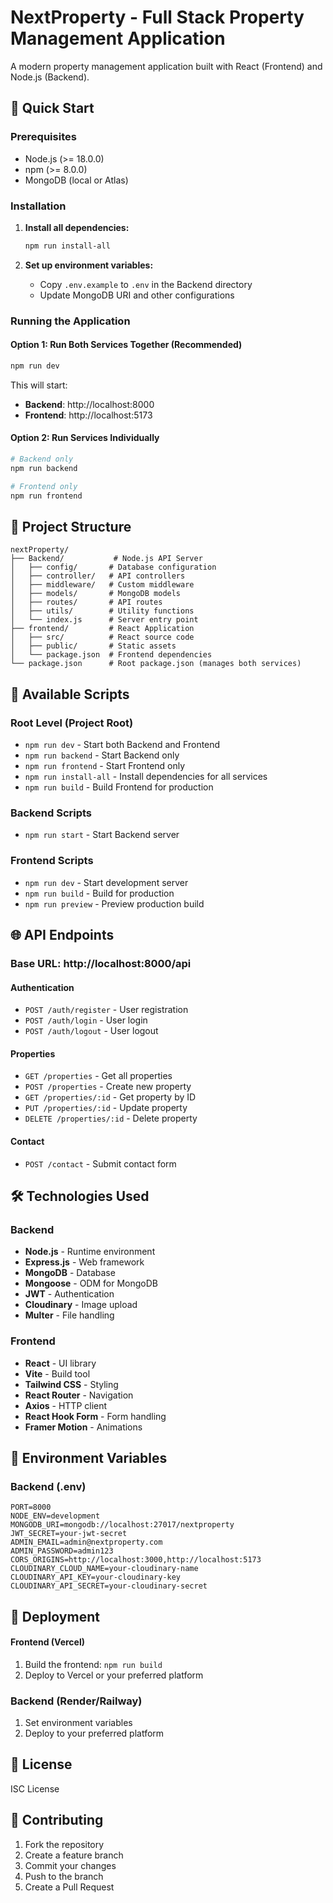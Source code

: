 # NextProperty - Full Stack Property Management Application

A modern property management application built with React (Frontend) and Node.js (Backend).

## 🚀 Quick Start

### Prerequisites
- Node.js (>= 18.0.0)
- npm (>= 8.0.0)
- MongoDB (local or Atlas)

### Installation

1. **Install all dependencies:**
   ```bash
   npm run install-all
   ```

2. **Set up environment variables:**
   - Copy `.env.example` to `.env` in the Backend directory
   - Update MongoDB URI and other configurations

### Running the Application

#### Option 1: Run Both Services Together (Recommended)
```bash
npm run dev
```

This will start:
- **Backend**: http://localhost:8000
- **Frontend**: http://localhost:5173

#### Option 2: Run Services Individually
```bash
# Backend only
npm run backend

# Frontend only
npm run frontend
```

## 📁 Project Structure

```
nextProperty/
├── Backend/           # Node.js API Server
│   ├── config/       # Database configuration
│   ├── controller/   # API controllers
│   ├── middleware/   # Custom middleware
│   ├── models/       # MongoDB models
│   ├── routes/       # API routes
│   ├── utils/        # Utility functions
│   └── index.js      # Server entry point
├── frontend/         # React Application
│   ├── src/          # React source code
│   ├── public/       # Static assets
│   └── package.json  # Frontend dependencies
└── package.json      # Root package.json (manages both services)
```

## 🔧 Available Scripts

### Root Level (Project Root)
- `npm run dev` - Start both Backend and Frontend
- `npm run backend` - Start Backend only
- `npm run frontend` - Start Frontend only
- `npm run install-all` - Install dependencies for all services
- `npm run build` - Build Frontend for production

### Backend Scripts
- `npm run start` - Start Backend server

### Frontend Scripts
- `npm run dev` - Start development server
- `npm run build` - Build for production
- `npm run preview` - Preview production build

## 🌐 API Endpoints

### Base URL: http://localhost:8000/api

#### Authentication
- `POST /auth/register` - User registration
- `POST /auth/login` - User login
- `POST /auth/logout` - User logout

#### Properties
- `GET /properties` - Get all properties
- `POST /properties` - Create new property
- `GET /properties/:id` - Get property by ID
- `PUT /properties/:id` - Update property
- `DELETE /properties/:id` - Delete property

#### Contact
- `POST /contact` - Submit contact form

## 🛠️ Technologies Used

### Backend
- **Node.js** - Runtime environment
- **Express.js** - Web framework
- **MongoDB** - Database
- **Mongoose** - ODM for MongoDB
- **JWT** - Authentication
- **Cloudinary** - Image upload
- **Multer** - File handling

### Frontend
- **React** - UI library
- **Vite** - Build tool
- **Tailwind CSS** - Styling
- **React Router** - Navigation
- **Axios** - HTTP client
- **React Hook Form** - Form handling
- **Framer Motion** - Animations

## 🔐 Environment Variables

### Backend (.env)
```env
PORT=8000
NODE_ENV=development
MONGODB_URI=mongodb://localhost:27017/nextproperty
JWT_SECRET=your-jwt-secret
ADMIN_EMAIL=admin@nextproperty.com
ADMIN_PASSWORD=admin123
CORS_ORIGINS=http://localhost:3000,http://localhost:5173
CLOUDINARY_CLOUD_NAME=your-cloudinary-name
CLOUDINARY_API_KEY=your-cloudinary-key
CLOUDINARY_API_SECRET=your-cloudinary-secret
```

## 🚀 Deployment

#### Frontend (Vercel)
1. Build the frontend: `npm run build`
2. Deploy to Vercel or your preferred platform

### Backend (Render/Railway)
1. Set environment variables
2. Deploy to your preferred platform

## 📝 License

ISC License




## 👥 Contributing

1. Fork the repository
2. Create a feature branch
3. Commit your changes
4. Push to the branch
5. Create a Pull Request
